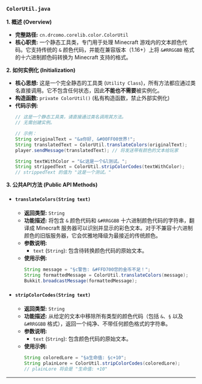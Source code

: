 ### `ColorUtil.java`

**1. 概述 (Overview)**

  * **完整路径:** `cn.drcomo.corelib.color.ColorUtil`
  * **核心职责:** 一个静态工具类，专门用于处理 Minecraft 游戏内的文本颜色代码。它支持传统的 `&` 颜色代码，并能在兼容版本（1.16+）上将 `&#RRGGBB` 格式的十六进制颜色码转换为 Minecraft 支持的格式。

**2. 如何实例化 (Initialization)**

  * **核心思想:** 这是一个完全静态的工具类 (`Utility Class`)，所有方法都应通过类名直接调用。它不包含任何状态，因此**不能也不需要**被实例化。
  * **构造函数:** `private ColorUtil()` (私有构造函数，禁止外部实例化)
  * **代码示例:**
    ```java
    // 这是一个静态工具类，请直接通过类名调用其方法。
    // 无需创建实例。

    // 示例：
    String originalText = "&a你好, &#00FF00世界!";
    String translatedText = ColorUtil.translateColors(originalText);
    player.sendMessage(translatedText); // 将发送带有颜色的文本给玩家

    String textWithColor = "&c这是一个&l测试。";
    String strippedText = ColorUtil.stripColorCodes(textWithColor);
    // strippedText 的值为 "这是一个测试。"
    ```

**3. 公共API方法 (Public API Methods)**

  * #### `translateColors(String text)`

      * **返回类型:** `String`
      * **功能描述:** 将包含 `&` 颜色代码和 `&#RRGGBB` 十六进制颜色代码的字符串，翻译成 Minecraft 服务器可以识别并显示的彩色文本。对于不兼容十六进制颜色的旧版服务器，它会优雅地降级为最接近的传统颜色。
      * **参数说明:**
          * `text` (`String`): 包含待转换颜色代码的原始文本。
      * **使用示例:**
        ```java
        String message = "§c警告: &#FFD700您的金币不足！";
        String formattedMessage = ColorUtil.translateColors(message);
        Bukkit.broadcastMessage(formattedMessage);
        ```

  * #### `stripColorCodes(String text)`

      * **返回类型:** `String`
      * **功能描述:** 从给定的文本中移除所有类型的颜色代码（包括 `&`、`§` 以及 `&#RRGGBB` 格式），返回一个纯净、不带任何颜色格式的字符串。
      * **参数说明:**
          * `text` (`String`): 包含颜色代码的原始文本。
      * **使用示例:**
        ```java
        String coloredLore = "§a生命值: §c+10";
        String plainLore = ColorUtil.stripColorCodes(coloredLore);
        // plainLore 将会是 "生命值: +10"
        ```

-----

